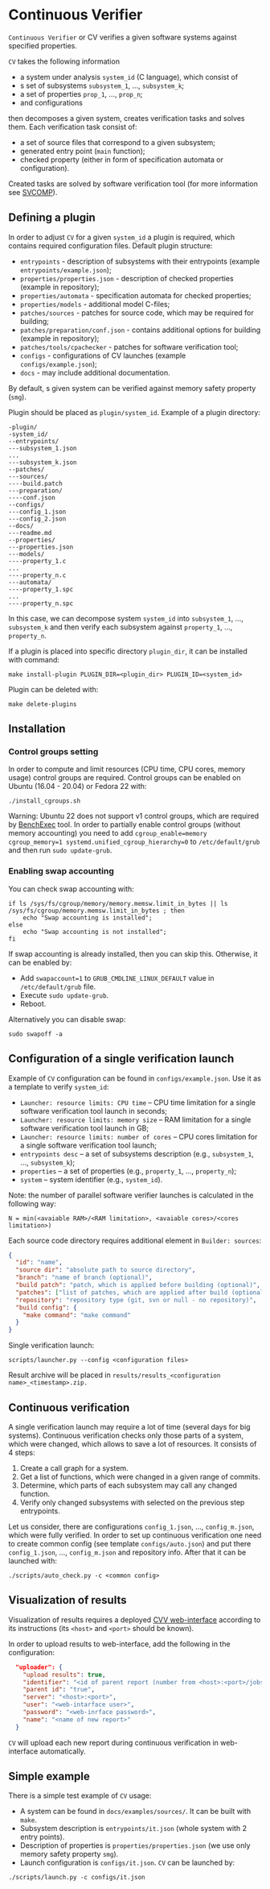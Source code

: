 # Continuous Verifier

`Continuous Verifier` or CV verifies a given software systems against specified properties.

`CV` takes the following information
* a system under analysis `system_id` (C language), which consist of
* s set of subsystems `subsystem_1`, ..., `subsystem_k`;
* a set of properties `prop_1`, ..., `prop_n`;
* and configurations

then decomposes a given system, creates verification tasks and solves them. Each verification task consist of:
* a set of source files that correspond to a given subsystem;
* generated entry point (`main` function);
* checked property (either in form of specification automata or configuration).

Created tasks are solved by software verification tool (for more information see [SVCOMP](https://sv-comp.sosy-lab.org)).

## Defining a plugin

In order to adjust `CV` for a given `system_id` a plugin is required, which contains required configuration files.
Default plugin structure:
- `entrypoints` - description of subsystems with their entrypoints (example `entrypoints/example.json`);
- `properties/properties.json` - description of checked properties (example in repository);
- `properties/automata` - specification automata for checked properties;
- `properties/models` - additional model C-files;
- `patches/sources` - patches for source code, which may be required for building;
- `patches/preparation/conf.json` - contains additional options for building (example in repository);
- `patches/tools/cpachecker` - patches for software verification tool;
- `configs` - configurations of CV launches (example `configs/example.json`);
- `docs` - may include additional documentation.

By default, s given system can be verified against memory safety property (`smg`).

Plugin should be placed as `plugin/system_id`. Example of a plugin directory:
```
-plugin/
-system_id/
--entrypoints/
---subsystem_1.json
...
---subsystem_k.json
--patches/
---sources/
----build.patch
---preparation/
----conf.json
--configs/
---config_1.json
---config_2.json
--docs/
---readme.md
--properties/
---properties.json
---models/
----property_1.c
...
----property_n.c
---automata/
----property_1.spc
...
----property_n.spc
```

In this case, we can decompose system `system_id` into `subsystem_1`, ..., `subsystem_k` and then verify each subsystem
against `property_1`, ..., `property_n`.

If a plugin is placed into specific directory `plugin_dir`, it can be installed with command:
```shell
make install-plugin PLUGIN_DIR=<plugin_dir> PLUGIN_ID=<system_id>
```
Plugin can be deleted with:
```shell
make delete-plugins
```

## Installation

### Control groups setting

In order to compute and limit resources (CPU time, CPU cores, memory usage) control groups are required.
Control groups can be enabled on Ubuntu (16.04 - 20.04) or Fedora 22 with:
```shell
./install_cgroups.sh
```

Warning: Ubuntu 22 does not support v1 control groups, which are required by [BenchExec](https://github.com/sosy-lab/benchexec) tool.
In order to partially enable control groups (without memory accounting) you need to add
`cgroup_enable=memory cgroup_memory=1 systemd.unified_cgroup_hierarchy=0`
to `/etc/default/grub` and then run `sudo update-grub`.

### Enabling swap accounting

You can check swap accounting with:
```shell
if ls /sys/fs/cgroup/memory/memory.memsw.limit_in_bytes || ls /sys/fs/cgroup/memory.memsw.limit_in_bytes ; then
    echo "Swap accounting is installed";
else
    echo "Swap accounting is not installed";
fi
```
If swap accounting is already installed, then you can skip this.
Otherwise, it can be enabled by:
- Add `swapaccount=1` to `GRUB_CMDLINE_LINUX_DEFAULT` value in `/etc/default/grub` file.
- Execute `sudo update-grub`.
- Reboot.

Alternatively you can disable swap:
```shell
sudo swapoff -a
```

## Configuration of a single verification launch

Example of `CV` configuration can be found in `configs/example.json`.
Use it as a template to verify `system_id`:
 - `Launcher: resource limits: CPU time` – CPU time limitation for a single software verification tool launch in seconds;
 - `Launcher: resource limits: memory size` – RAM limitation for a single software verification tool launch in GB;
 - `Launcher: resource limits: number of cores` – CPU cores limitation for a single software verification tool launch;
 - `entrypoints desc` – a set of subsystems description (e.g., `subsystem_1`, ..., `subsystem_k`);
 - `properties` – a set of properties (e.g., `property_1`, ..., `property_n`);
 - `system` – system identifier (e.g., `system_id`).

Note: the number of parallel software verifier launches is calculated in the following way:
```
N = min(<avaiable RAM>/<RAM limitation>, <avaiable cores>/<cores limitation>)
```

Each source code directory requires additional element in `Builder: sources`:
```json
{
  "id": "name",
  "source dir": "absolute path to source directory",
  "branch": "name of branch (optional)",
  "build patch": "patch, which is applied before building (optional)",
  "patches": ["list of patches, which are applied after build (optional)"],
  "repository": "repository type (git, svn or null - no repository)",
  "build config": {
    "make command": "make command"
  }
}
```

Single verification launch:
```shell
scripts/launcher.py --config <configuration files>
```
Result archive will be placed in `results/results_<configuration name>_<timestamp>.zip.`

## Continuous verification

A single verification launch may require a lot of time (several days for big systems).
Continuous verification checks only those parts of a system, which were changed, which allows to save a lot of resources.
It consists of 4 steps:
1. Create a call graph for a system.
2. Get a list of functions, which were changed in a given range of commits.
3. Determine, which parts of each subsystem may call any changed function.
4. Verify only changed subsystems with selected on the previous step entrypoints.

Let us consider, there are configurations `config_1.json`, ..., `config_m.json`, which were fully verified.
In order to set up continuous verification one need to create common config (see template `configs/auto.json`) and put there
`config_1.json`, ..., `config_m.json` and repository info.
After that it can be launched with:
```shell
./scripts/auto_check.py -c <common config>
```

## Visualization of results

Visualization of results requires a deployed [CVV web-interface](https://github.com/vmordan/cvv) according to its instructions
(its `<host>` and `<port>` should be known).

In order to upload results to web-interface, add the following in the configuration:
```json
  "uploader": {
    "upload results": true,
    "identifier": "<id of parent report (number from <host>:<port>/jobs/<number>)>",
    "parent id": "true",
    "server": "<host>:<port>",
    "user": "<web-intarface user>",
    "password": "<web-inrface password>",
    "name": "<name of new report>"
  }
```

`CV` will upload each new report during continuous verification in web-interface automatically.

## Simple example

There is a simple test example of `CV` usage:
* A system can be found in `docs/examples/sources/`. It can be built with `make`.
* Subsystem description is `entrypoints/it.json` (whole system with 2 entry points).
* Description of properties is `properties/properties.json` (we use only memory safety property `smg`).
* Launch configuration is `configs/it.json`.
`CV` can be launched by:
```shell
./scripts/launch.py -c configs/it.json
```
